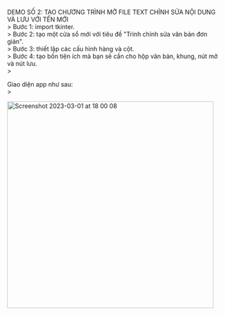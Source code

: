 DEMO SỐ 2: TẠO CHƯƠNG TRÌNH MỞ FILE TEXT CHỈNH SỬA NỘI DUNG VÀ LƯU VỚI TÊN MỚI<br>>
Bước 1: import tkinter.<br>>
Bước 2: tạo một cửa sổ mới với tiêu đề "Trình chỉnh sửa văn bản đơn giản".<br>>
Bước 3: thiết lập các cấu hình hàng và cột.<br>>
Bước 4: tạo bốn tiện ích mà bạn sẽ cần cho hộp văn bản, khung, nút mở và nút lưu.<br>>

Giao diện app như sau:<br>>

<img width="478" alt="Screenshot 2023-03-01 at 18 00 08" src="https://user-images.githubusercontent.com/109997053/222120899-cd5fe353-c377-4bff-98c2-e921864b2399.png">
